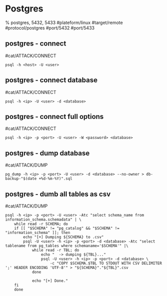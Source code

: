 # Postgres

% postgres, 5432, 5433
#plateform/linux  #target/remote  #protocol/postgres #port/5432 #port/5433

## postgres - connect
#cat/ATTACK/CONNECT
```
psql -h <host> -U <user>
```

## postgres - connect database
#cat/ATTACK/CONNECT
```
psql -h <ip> -U <user> -d <database>
```

## postgres - connect full options
#cat/ATTACK/CONNECT
```
psql -h <ip> -p <port> -U <user> -W <password> <database>
```

## postgres - dump database
#cat/ATTACK/DUMP
```
pg_dump -h <ip> -p <port> -U <user> -d <database> --no-owner > db-backup-"$(date +%d-%m-%Y)".sql
```

## postgres - dumb all tables as csv
#cat/ATTACK/DUMP
```
psql -h <ip> -p <port> -U <user> -Atc "select schema_name from information_schema.schemadata" | \
    while read -r SCHEMA; do
    if [[ "$SCHEMA" != "pg_catalog" && "$SCHEMA" != "information_schema" ]]; then
        echo "[+] Dumping ${SCHEMA} to .csv"
        psql -U <user> -h <ip> -p <port> -d <database> -Atc "select tablename from pg_tables where schemaname='$SCHEMA'" |\
            while read -r TBL; do
                echo "  -> dumping ${TBL}..."
                psql -U <user> -h <ip> -p <port> -d <database> \
                    -c "COPY $SCHEMA.$TBL TO STDOUT WITH CSV DELIMITER ';' HEADER ENCODING 'UTF-8'" > "${SCHEMA}"."${TBL}".csv
            done

            echo "[+] Done."
    fi
    done
```
